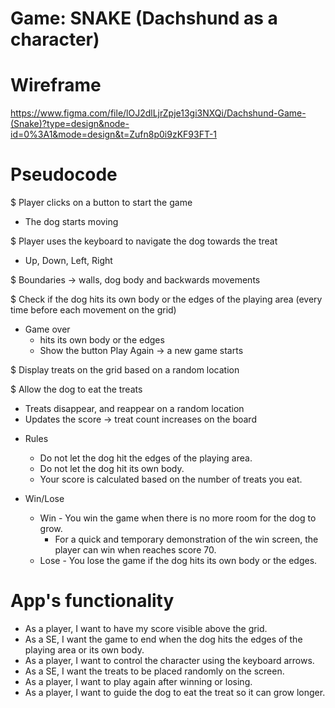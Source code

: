 # Game: SNAKE (Dachshund as a character)


# Wireframe
https://www.figma.com/file/lOJ2dlLjrZpje13gi3NXQi/Dachshund-Game-(Snake)?type=design&node-id=0%3A1&mode=design&t=Zufn8p0i9zKF93FT-1


# Pseudocode 
$ Player clicks on a button to start the game 
   - The dog starts moving

$ Player uses the keyboard to navigate the dog towards the treat
  * Up, Down, Left, Right
  
$ Boundaries -> walls, dog body and backwards movements

$ Check if the dog hits its own body or the edges of the playing area (every time before each movement on the grid)
  * Game over 
      * hits its own body or the edges
      * Show the button Play Again -> a new game starts

$ Display treats on the grid based on a random location

$ Allow the dog to eat the treats
  - Treats disappear, and reappear on a random location
  - Updates the score -> treat count increases on the board


* Rules
  * Do not let the dog hit the edges of the playing area.
  * Do not let the dog hit its own body.
  * Your score is calculated based on the number of treats you eat.

* Win/Lose
  * Win - You win the game when there is no more room for the dog to grow.
    * For a quick and temporary demonstration of the win screen, the player can win when reaches score 70.
  * Lose - You lose the game if the dog hits its own body or the edges.


# App's functionality
- As a player, I want to have my score visible above the grid.
- As a SE, I want the game to end when the dog hits the edges of the playing area or its own body.
- As a player, I want to control the character using the keyboard arrows.
- As a SE, I want the treats to be placed randomly on the screen. 
- As a player, I want to play again after winning or losing.
- As a player, I want to guide the dog to eat the treat so it can grow longer.